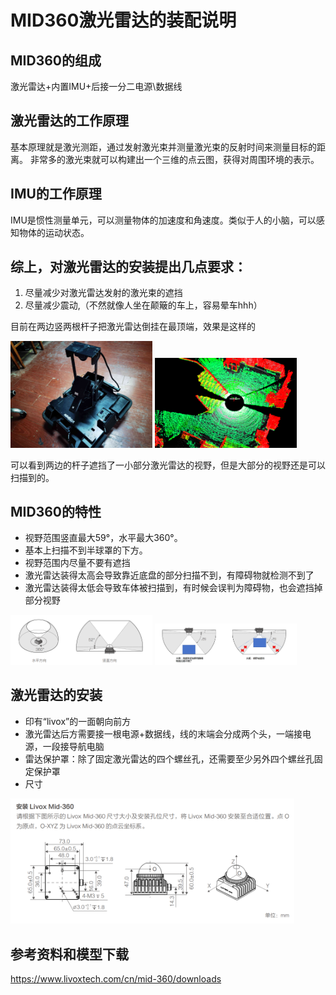 # MID360激光雷达的装配说明

## MID360的组成

激光雷达+内置IMU+后接一分二电源\数据线

## 激光雷达的工作原理

基本原理就是激光测距，通过发射激光束并测量激光束的反射时间来测量目标的距离。
非常多的激光束就可以构建出一个三维的点云图，获得对周围环境的表示。

## IMU的工作原理

IMU是惯性测量单元，可以测量物体的加速度和角速度。类似于人的小脑，可以感知物体的运动状态。

## 综上，对激光雷达的安装提出几点要求：
1. 尽量减少对激光雷达发射的激光束的遮挡
2. 尽量减少震动,（不然就像人坐在颠簸的车上，容易晕车hhh）

目前在两边竖两根杆子把激光雷达倒挂在最顶端，效果是这样的

<img src="./pic/flipped_lidar.jpg" width="45%"/>
<img src="./pic/1115test.png" width="45%"/>

可以看到两边的杆子遮挡了一小部分激光雷达的视野，但是大部分的视野还是可以扫描到的。


## MID360的特性

- 视野范围竖直最大59°，水平最大360°。
- 基本上扫描不到半球罩的下方。
- 视野范围内尽量不要有遮挡
- 激光雷达装得太高会导致靠近底盘的部分扫描不到，有障碍物就检测不到了
- 激光雷达装得太低会导致车体被扫描到，有时候会误判为障碍物，也会遮挡掉部分视野

<img src="./pic/mid3601.png" width="45%"/>
<img src="./pic/mid3602.png" width="45%"/>

## 激光雷达的安装

- 印有“livox”的一面朝向前方
- 激光雷达后方需要接一根电源+数据线，线的末端会分成两个头，一端接电源，一段接导航电脑
- 雷达保护罩：除了固定激光雷达的四个螺丝孔，还需要至少另外四个螺丝孔固定保护罩
- 尺寸

<img src="./pic/mid3603.png" width="90%"/>

## 参考资料和模型下载

https://www.livoxtech.com/cn/mid-360/downloads
